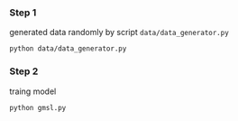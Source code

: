 


### Step 1
generated data randomly by script `data/data_generator.py`
```shell
python data/data_generator.py
```


### Step 2 
traing model
```shell
python gmsl.py
```

